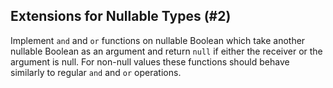 ## Extensions for Nullable Types (#2)

Implement `and` and `or` functions on nullable Boolean which take another 
nullable Boolean as an argument and return `null` if either the receiver or 
the argument is null. For non-null values these functions should behave 
similarly to regular `and` and `or` operations.

